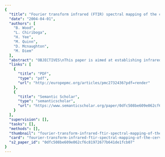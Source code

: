 ```yaml
---
{
  "title": "Fourier transform infrared (FTIR) spectral mapping of the cervical transformation zone, and dysplastic squamous epithelium.",
  "date": "2004-04-01",
  "authors": [
    "B. Wood",
    "L. Chiriboga",
    "H. Yee",
    "M. Quinn",
    "D. Mcnaughton",
    "M. Diem"
  ],
  "abstract": "OBJECTIVES\nThis paper is aimed at establishing infrared spectral patterns for the different tissue types found in, and for different stages of disease of squamous cervical epithelium. Methods for the unsupervised distinction of these tissue types are discussed.\n\n\nMETHODS\nFourier transform infrared (FTIR) maps of the squamous and glandular cervical epithelium, and of the cervical transformation zone, were obtained and analyzed by multivariate unsupervised hierarchical cluster methods. The resulting clusters are correlated to the corresponding stained histopathological features in the tissue sections.\n\n\nRESULTS\nMultivariate statistical analysis of FTIR spectra collected for tissue sections permit an unsupervised method of distinguishing tissue types, and of differentiating between normal and diseased tissue. By analyzing different spectral windows and comparing the results with histology, we found the amide I and II region (1740-1470 cm(-1)) to be very important in correlating anatomical and histopathological features in tissue to spectral clusters. Since an unsupervised, rather than a diagnostic, algorithm was used in these efforts, no statistical analysis of false-positive/false-negative results is reported at this time.\n\n\nCONCLUSIONS\nThe combination of FTIR micro-spectroscopy and multivariate spectral processing provides important insights into the fundamental spectral signatures of individual cells and consequently shows potential as a diagnostic tool for cervical cancer.",
  "links": [
    {
      "title": "PDF",
      "type": "pdf",
      "url": "http://europepmc.org/articles/pmc2732436?pdf=render"
    },
    {
      "title": "Semantic Scholar",
      "type": "semanticscholar",
      "url": "https://www.semanticscholar.org/paper/0dfc508be609e062cf6c81972677b641de1fcb07"
    }
  ],
  "supervision": [],
  "tasks": [],
  "methods": [],
  "thumbnail": "fourier-transform-infrared-ftir-spectral-mapping-of-the-cervical-transformation-zone-and-dysplastic-squamous-epithelium-thumb.jpg",
  "card": "fourier-transform-infrared-ftir-spectral-mapping-of-the-cervical-transformation-zone-and-dysplastic-squamous-epithelium-card.jpg",
  "s2_paper_id": "0dfc508be609e062cf6c81972677b641de1fcb07"
}
---
```


